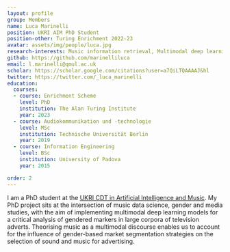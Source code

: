 ```yaml
---
layout: profile
group: Members
name: Luca Marinelli
position: UKRI AIM PhD Student
position-other: Turing Enrichment 2022-23
avatar: assets/img/people/luca.jpg
research-interests: Music information retrieval, Multimodal deep learning, Gender and media studies, Music cognition
github: https://github.com/marinelliluca
email: l.marinelli@qmul.ac.uk
scholar: https://scholar.google.com/citations?user=a7QiLTQAAAAJ&hl
twitter: https://twitter.com/_luca_marinelli
education:
  courses:
  - course: Enrichment Scheme
    level: PhD
    institution: The Alan Turing Institute
    year: 2023
  - course: Audiokommunikation und -technologie
    level: MSc
    institution: Technische Universität Berlin
    year: 2019
  - course: Information Engineering
    level: BSc
    institution: University of Padova
    year: 2015

order: 2
---
```

I am a PhD student at the [UKRI CDT in Artificial Intelligence and Music](https://www.aim.qmul.ac.uk). My PhD project sits at the intersection of music data science, gender and media studies, with the aim of implementing multimodal deep learning models for a critical analysis of gendered markers in large corpora of television adverts. Theorising music as a multimodal discourse enables us to account for the influence of gender-based market segmentation strategies on the selection of sound and music for advertising.